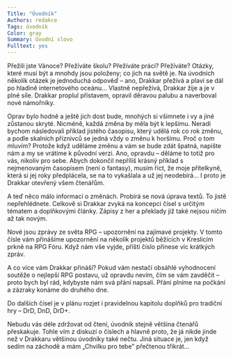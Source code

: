 ```yaml
---
Title: "Úvodník"
Authors: redakce
Tags: úvodník
Color: gray
Summary: Úvodní slovo
Fulltext: yes
---
```

Přežili jste Vánoce? Přežíváte školu? Přežíváte práci? Přežíváte? Otázky, které musí být a mnohdy jsou položeny; co jich na světě je. Na úvodních několik otázek je jednoduchá odpověď – ano, Drakkar přežívá a plaví se dál po hladině internetového oceánu… Vlastně nepřežívá, Drakkar žije a je v plné síle. Drakkar proplul přístavem, opravil děravou palubu a naverboval nové námořníky.

Oprav bylo hodně a ještě jich dost bude, mnohých si všimnete i vy a jiné zůstanou skryté. Nicméně, každá změna by měla být k lepšímu. Neradi bychom následovali příklad jistého časopisu, který udělá rok co rok změnu, a podle skalních příznivců se jedná vždy o změnu k horšímu. Proč o tom mluvím? Protože když uděláme změnu a vám se bude zdát špatná, napište nám a my se vrátíme k původní verzi. Ano, opravdu – děláme to totiž pro vás, nikoliv pro sebe. Abych dokončil nepříliš krásný příklad s nejmenovaným časopisem (není o fantasy), musím říct, že moje přítelkyně, která si jej roky předplácela, se na to vykašlala a už jej neodebírá… I proto je Drakkar otevřený všem čtenářům.

<!--more-->

A teď něco málo informací o změnách. Probírá se nová úprava textů. To jistě nepřehlédnete. Celkově si Drakkar zvyká na koncepci čísel s určitým tématem a doplňkovými články. Zápisy z her a překlady již také nejsou ničím až tak novým.

Nové jsou zprávy ze světa RPG – upozornění na zajímavé projekty. V tomto čísle vám přinášíme upozornění na několik projektů běžících v Kreslicím prkně na RPG Fóru. Když nám vše vyjde, příští číslo přinese víc krátkých zpráv.

A co více vám Drakkar přináší? Pokud vám nestačí obsáhlé vyhodnocení soutěže o nejlepší RPG postavu, už opravdu nevím, čím se vám zavděčit – proto bych byl rád, kdybyste nám svá přání napsali. Přání plníme na počkání a zázraky konáme do druhého dne.

Do dalších čísel je v plánu rozjet i pravidelnou kapitolu doplňků pro tradiční hry – DrD, DnD, DrD+.

Nebudu vás déle zdržovat od čtení, úvodník stejně většina čtenářů přeskakuje. Tohle vím z diskuzí o číslech a hlavně proto, že já nikde jinde než v Drakkaru většinou úvodníky také nečtu. Jiná situace je, jen když sedím na záchodě a mám „Chvilku pro tebe" přečtenou třikrát…
